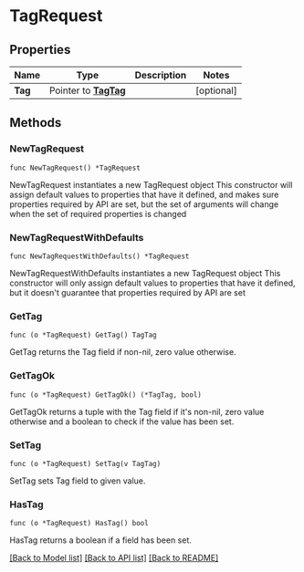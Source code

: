 # TagRequest

## Properties

Name | Type | Description | Notes
------------ | ------------- | ------------- | -------------
**Tag** | Pointer to [**TagTag**](tag.Tag.md) |  | [optional] 

## Methods

### NewTagRequest

`func NewTagRequest() *TagRequest`

NewTagRequest instantiates a new TagRequest object
This constructor will assign default values to properties that have it defined,
and makes sure properties required by API are set, but the set of arguments
will change when the set of required properties is changed

### NewTagRequestWithDefaults

`func NewTagRequestWithDefaults() *TagRequest`

NewTagRequestWithDefaults instantiates a new TagRequest object
This constructor will only assign default values to properties that have it defined,
but it doesn't guarantee that properties required by API are set

### GetTag

`func (o *TagRequest) GetTag() TagTag`

GetTag returns the Tag field if non-nil, zero value otherwise.

### GetTagOk

`func (o *TagRequest) GetTagOk() (*TagTag, bool)`

GetTagOk returns a tuple with the Tag field if it's non-nil, zero value otherwise
and a boolean to check if the value has been set.

### SetTag

`func (o *TagRequest) SetTag(v TagTag)`

SetTag sets Tag field to given value.

### HasTag

`func (o *TagRequest) HasTag() bool`

HasTag returns a boolean if a field has been set.


[[Back to Model list]](../README.md#documentation-for-models) [[Back to API list]](../README.md#documentation-for-api-endpoints) [[Back to README]](../README.md)


